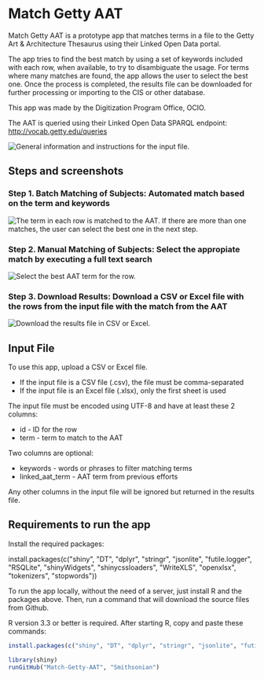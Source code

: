 # Match Getty AAT

Match Getty AAT is a prototype app that matches terms in a file to the Getty Art & Architecture Thesaurus using their Linked Open Data portal.

The app tries to find the best match by using a set of keywords included with each row, when available, to try to disambiguate the usage. For terms where many matches are found, the app allows the user to select the best one. Once the process is completed, the results file can be downloaded for further processing or importing to the CIS or other database.

This app was made by the Digitization Program Office, OCIO.

The AAT is queried using their Linked Open Data SPARQL endpoint: http://vocab.getty.edu/queries

![General information and instructions for the [input file](#input-file).](docs/AATScreen1.png)

## Steps and screenshots

### Step 1. Batch Matching of Subjects: Automated match based on the term and keywords

![The term in each row is matched to the AAT. If there are more than one matches, the user can select the best one in the next step.](docs/AATScreen2.png)

### Step 2. Manual Matching of Subjects: Select the appropiate match by executing a full text search

![Select the best AAT term for the row.](docs/AATScreen3.png)

### Step 3. Download Results: Download a CSV or Excel file with the rows from the input file with the match from the AAT

![Download the results file in CSV or Excel.](docs/AATScreen4.png)

## Input File

To use this app, upload a CSV or Excel file.

 * If the input file is a CSV file (.csv), the file must be comma-separated
 * If the input file is an Excel file (.xlsx), only the first sheet is used

The input file must be encoded using UTF-8 and have at least these 2 columns:

 * id - ID for the row
 * term - term to match to the AAT

Two columns are optional:

 * keywords - words or phrases to filter matching terms
 * linked_aat_term - AAT term from previous efforts

Any other columns in the input file will be ignored but returned in the results file.

## Requirements to run the app

Install the required packages:

install.packages(c("shiny", "DT", "dplyr", "stringr", "jsonlite", "futile.logger", "RSQLite", "shinyWidgets", "shinycssloaders", "WriteXLS", "openxlsx", "tokenizers", "stopwords"))

To run the app locally, without the need of a server, just install R and the packages above. Then, run a command that will download the source files from Github. 

R version 3.3 or better is required. After starting R, copy and paste these commands:

```R
install.packages(c("shiny", "DT", "dplyr", "stringr", "jsonlite", "futile.logger", "RSQLite", "shinyWidgets", "shinycssloaders", "WriteXLS", "openxlsx", "tokenizers", "stopwords"))

library(shiny)
runGitHub("Match-Getty-AAT", "Smithsonian")
```
